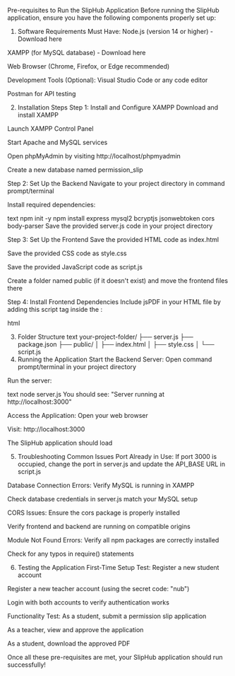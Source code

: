 Pre-requisites to Run the SlipHub Application
Before running the SlipHub application, ensure you have the following components properly set up:

1. Software Requirements
Must Have:
Node.js (version 14 or higher) - Download here

XAMPP (for MySQL database) - Download here

Web Browser (Chrome, Firefox, or Edge recommended)

Development Tools (Optional):
Visual Studio Code or any code editor

Postman for API testing

2. Installation Steps
Step 1: Install and Configure XAMPP
Download and install XAMPP

Launch XAMPP Control Panel

Start Apache and MySQL services

Open phpMyAdmin by visiting http://localhost/phpmyadmin

Create a new database named permission_slip

Step 2: Set Up the Backend
Navigate to your project directory in command prompt/terminal

Install required dependencies:

text
npm init -y
npm install express mysql2 bcryptjs jsonwebtoken cors body-parser
Save the provided server.js code in your project directory

Step 3: Set Up the Frontend
Save the provided HTML code as index.html

Save the provided CSS code as style.css

Save the provided JavaScript code as script.js

Create a folder named public (if it doesn't exist) and move the frontend files there

Step 4: Install Frontend Dependencies
Include jsPDF in your HTML file by adding this script tag inside the <head>:

html
<script src="https://cdnjs.cloudflare.com/ajax/libs/jspdf/2.5.1/jspdf.umd.min.js"></script>
3. Folder Structure
text
your-project-folder/
├── server.js
├── package.json
├── public/
│   ├── index.html
│   ├── style.css
│   └── script.js
4. Running the Application
Start the Backend Server:
Open command prompt/terminal in your project directory

Run the server:

text
node server.js
You should see: "Server running at http://localhost:3000"

Access the Application:
Open your web browser

Visit: http://localhost:3000

The SlipHub application should load

5. Troubleshooting Common Issues
Port Already in Use:
If port 3000 is occupied, change the port in server.js and update the API_BASE URL in script.js

Database Connection Errors:
Verify MySQL is running in XAMPP

Check database credentials in server.js match your MySQL setup

CORS Issues:
Ensure the cors package is properly installed

Verify frontend and backend are running on compatible origins

Module Not Found Errors:
Verify all npm packages are correctly installed

Check for any typos in require() statements

6. Testing the Application
First-Time Setup Test:
Register a new student account

Register a new teacher account (using the secret code: "nub")

Login with both accounts to verify authentication works

Functionality Test:
As a student, submit a permission slip application

As a teacher, view and approve the application

As a student, download the approved PDF

Once all these pre-requisites are met, your SlipHub application should run successfully!
